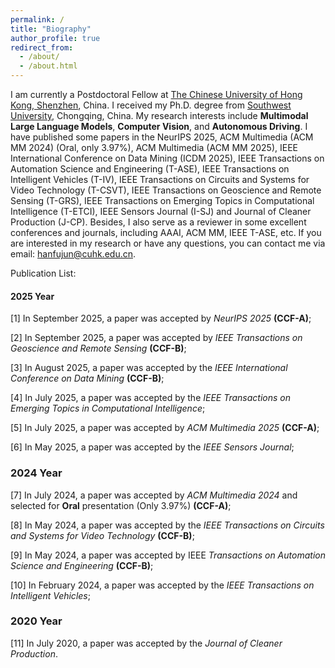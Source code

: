 ```yaml
---
permalink: /
title: "Biography"
author_profile: true
redirect_from: 
  - /about/
  - /about.html
---
```


I am currently a Postdoctoral Fellow at [The Chinese University of Hong Kong, Shenzhen](https://www.cuhk.edu.cn/zh-hans), China. I received my Ph.D. degree from [Southwest University](https://www.swu.edu.cn/), Chongqing, China. My research interests include **Multimodal Large Language Models**, **Computer Vision**, and **Autonomous Driving**. I have published some papers in the NeurIPS 2025, ACM Multimedia (ACM MM 2024) (Oral, only 3.97%), ACM Multimedia (ACM MM 2025), IEEE International Conference on Data Mining (ICDM 2025), IEEE Transactions on Automation Science and Engineering (T-ASE), IEEE Transactions on Intelligent Vehicles (T-IV), IEEE Transactions on Circuits and Systems for Video Technology (T-CSVT), IEEE Transactions on Geoscience and Remote Sensing (T-GRS), IEEE Transactions on Emerging Topics in Computational Intelligence (T-ETCI), IEEE Sensors Journal (I-SJ) and Journal of Cleaner Production (J-CP). Besides, I also serve as a reviewer in some excellent conferences and journals, including AAAI, ACM MM, IEEE T-ASE, etc. If you are interested in my research or have any questions, you can contact me via email: hanfujun@cuhk.edu.cn.

Publication List:

#### 2025 Year

[1] In September 2025, a paper was accepted by *NeurIPS 2025* **(CCF-A)**;

[2] In September 2025, a paper was accepted by *IEEE Transactions on Geoscience and Remote Sensing* **(CCF-B)**;

[3] In August 2025, a paper was accepted by the *IEEE International Conference on Data Mining* **(CCF-B)**;

[4] In July 2025, a paper was accepted by the *IEEE Transactions on Emerging Topics in Computational Intelligence*;

[5] In July 2025, a paper was accepted by *ACM Multimedia 2025* **(CCF-A)**;

[6] In May 2025, a paper was accepted by the *IEEE Sensors Journal*;

### 2024 Year

[7] In July 2024, a paper was accepted by *ACM Multimedia 2024* and selected for **Oral** presentation (Only 3.97%) **(CCF-A)**;

[8] In May 2024, a paper was accepted by the *IEEE Transactions on Circuits and Systems for Video Technology* **(CCF-B)**;

[9] In May 2024, a paper was accepted by IEEE *Transactions on Automation Science and Engineering* **(CCF-B)**;

[10] In February 2024, a paper was accepted by the *IEEE Transactions on Intelligent Vehicles*;

### 2020 Year

[11] In July 2020, a paper was accepted by the *Journal of Cleaner Production*.
